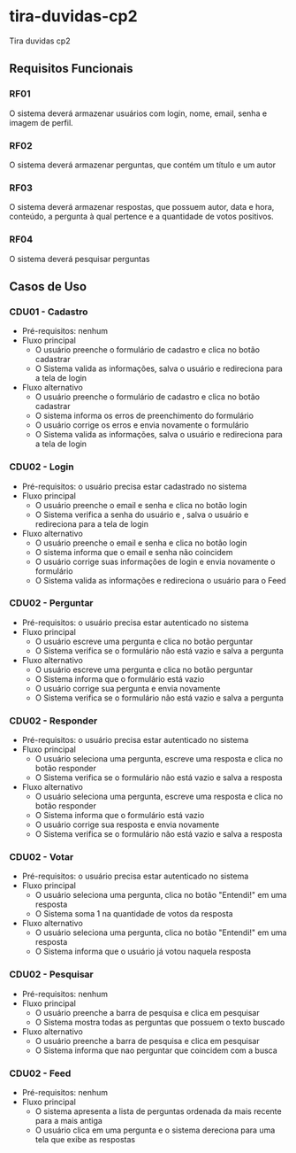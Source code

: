 # tira-duvidas-cp2
Tira duvidas cp2

## Requisitos Funcionais

### RF01

O sistema deverá armazenar usuários com login, nome, email, senha e imagem de perfil.

### RF02

O sistema deverá armazenar perguntas, que contém um título e um autor

### RF03

O sistema deverá armazenar respostas, que possuem autor, data e hora, conteúdo, a pergunta à qual pertence e a quantidade de votos positivos.

### RF04

O sistema deverá pesquisar perguntas

## Casos de Uso

### CDU01 - Cadastro
  - Pré-requisitos: nenhum
  - Fluxo principal
    + O usuário preenche o formulário de cadastro e clica no botão cadastrar
    + O Sistema valida as informações, salva o usuário e redireciona para a tela de login
  - Fluxo alternativo
    + O usuário preenche o formulário de cadastro e clica no botão cadastrar
    + O sistema informa os erros de preenchimento do formulário
    + O usuário corrige os erros e envia novamente o formulário
    + O Sistema valida as informações, salva o usuário e redireciona para a tela de login

### CDU02 - Login
  - Pré-requisitos: o usuário precisa estar cadastrado no sistema
  - Fluxo principal
    + O usuário preenche o email e senha e clica no botão login
    + O Sistema verifica a senha do usuário e , salva o usuário e redireciona para a tela de login
  - Fluxo alternativo
    + O usuário preenche o email e senha e clica no botão login
    + O sistema informa que o email e senha não coincidem
    + O usuário corrige suas informações de login e envia novamente o formulário
    + O Sistema valida as informações e redireciona o usuário para o Feed

### CDU02 - Perguntar
  - Pré-requisitos: o usuário precisa estar autenticado no sistema
  - Fluxo principal
    + O usuário escreve uma pergunta e clica no botão perguntar
    + O Sistema verifica se o formulário não está vazio e salva a pergunta
  - Fluxo alternativo
    + O usuário escreve uma pergunta e clica no botão perguntar
    + O Sistema informa que o formulário está vazio
    + O usuário corrige sua pergunta e envia novamente
    + O Sistema verifica se o formulário não está vazio e salva a pergunta

### CDU02 - Responder
  - Pré-requisitos: o usuário precisa estar autenticado no sistema
  - Fluxo principal
    + O usuário seleciona uma pergunta, escreve uma resposta e clica no botão responder
    + O Sistema verifica se o formulário não está vazio e salva a resposta
  - Fluxo alternativo
    + O usuário seleciona uma pergunta, escreve uma resposta e clica no botão responder
    + O Sistema informa que o formulário está vazio
    + O usuário corrige sua resposta e envia novamente
    + O Sistema verifica se o formulário não está vazio e salva a resposta

### CDU02 - Votar
  - Pré-requisitos: o usuário precisa estar autenticado no sistema
  - Fluxo principal
    + O usuário seleciona uma pergunta, clica no botão "Entendi!" em uma resposta
    + O Sistema soma 1 na quantidade de votos da resposta
  - Fluxo alternativo
    + O usuário seleciona uma pergunta, clica no botão "Entendi!" em uma resposta
    + O Sistema informa que o usuário já votou naquela resposta
    
### CDU02 - Pesquisar
  - Pré-requisitos: nenhum
  - Fluxo principal
    + O usuário preenche a barra de pesquisa e clica em pesquisar
    + O Sistema mostra todas as perguntas que possuem o texto buscado
  - Fluxo alternativo
    + O usuário preenche a barra de pesquisa e clica em pesquisar
    + O Sistema informa que nao perguntar que coincidem com a busca
    
### CDU02 - Feed
  - Pré-requisitos: nenhum
  - Fluxo principal
    + O sistema apresenta a lista de perguntas ordenada da mais recente para a mais antiga
    + O usuário clica em uma pergunta e o sistema dereciona para uma tela que exibe as respostas
    
    
